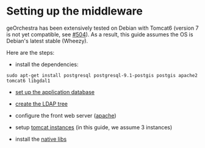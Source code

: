 # Setting up the middleware

geOrchestra has been extensively tested on Debian with Tomcat6 (version 7 is not yet compatible, see [#504](https://github.com/georchestra/georchestra/issues/504)).
As a result, this guide assumes the OS is Debian's latest stable (Wheezy).


Here are the steps:

 * install the dependencies:
```
sudo apt-get install postgresql postgresql-9.1-postgis postgis apache2 tomcat6 libgdal1
```
 
 * [set up the application database](setup/postgresql.md)
 
 * [create the LDAP tree](setup/openldap.md)
 
 * configure the front web server ([apache](setup/apache.md))

 * setup [tomcat instances](setup/tomcat.md) (in this guide, we assume 3 instances)
    
 * install the [native libs](setup/native_libs.md)
